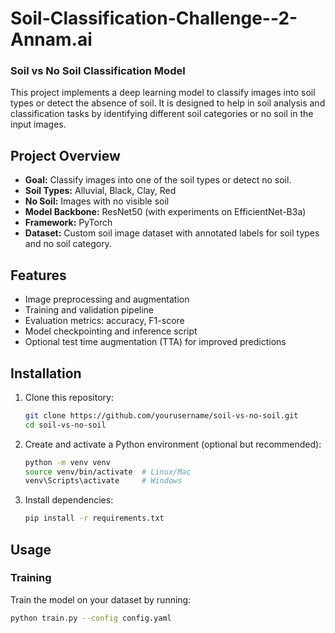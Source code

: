 # Soil-Classification-Challenge--2-Annam.ai
### Soil vs No Soil Classification Model

This project implements a deep learning model to classify images into soil types or detect the absence of soil. It is designed to help in soil analysis and classification tasks by identifying different soil categories or no soil in the input images.

## Project Overview

- **Goal:** Classify images into one of the soil types or detect no soil.
- **Soil Types:** Alluvial, Black, Clay, Red
- **No Soil:** Images with no visible soil
- **Model Backbone:** ResNet50 (with experiments on EfficientNet-B3a)
- **Framework:** PyTorch
- **Dataset:** Custom soil image dataset with annotated labels for soil types and no soil category.

## Features

- Image preprocessing and augmentation
- Training and validation pipeline
- Evaluation metrics: accuracy, F1-score
- Model checkpointing and inference script
- Optional test time augmentation (TTA) for improved predictions

## Installation

1. Clone this repository:
    ```bash
    git clone https://github.com/yourusername/soil-vs-no-soil.git
    cd soil-vs-no-soil
    ```

2. Create and activate a Python environment (optional but recommended):
    ```bash
    python -m venv venv
    source venv/bin/activate  # Linux/Mac
    venv\Scripts\activate     # Windows
    ```

3. Install dependencies:
    ```bash
    pip install -r requirements.txt
    ```

## Usage

### Training

Train the model on your dataset by running:

```bash
python train.py --config config.yaml
